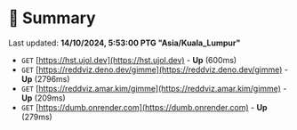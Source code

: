 # 📖 Summary
Last updated: **14/10/2024, 5:53:00 PTG "Asia/Kuala_Lumpur"**

- `GET` [https://hst.ujol.dev](https://hst.ujol.dev) - **Up** (600ms)
- `GET` [https://reddviz.deno.dev/gimme](https://reddviz.deno.dev/gimme) - **Up** (2796ms)
- `GET` [https://reddviz.amar.kim/gimme](https://reddviz.amar.kim/gimme) - **Up** (209ms)
- `GET` [https://dumb.onrender.com](https://dumb.onrender.com) - **Up** (279ms)
